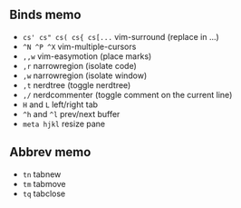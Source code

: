 ## Binds memo

- `cs' cs" cs( cs{ cs[...` vim-surround (replace in ...)
- `^N ^P ^X` vim-multiple-cursors
- `,,w` vim-easymotion (place marks)
- `,r` narrowregion (isolate code)
- `,w` narrowregion (isolate window)
- `,t` nerdtree (toggle nerdtree)
- `,/` nerdcommenter (toggle comment on the current line)
- `H` and `L` left/right tab
- `^h` and `^l` prev/next buffer
- `meta hjkl` resize pane

## Abbrev memo

- `tn` tabnew
- `tm` tabmove
- `tq` tabclose
